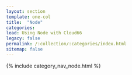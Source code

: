 ```yaml
---
layout: section
template: one-col
title:  "Node"
categories:
lead: Using Node with Cloud66
legacy: false
permalink: /:collection/:categories/index.html
sitemap: false
---
```

{% include category_nav_node.html %}
